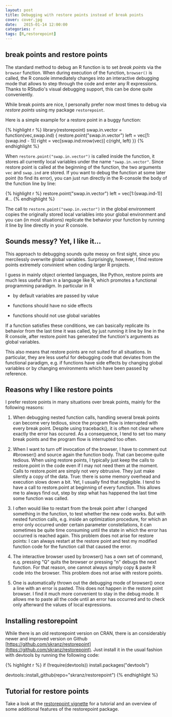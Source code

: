 ```yaml
---
layout: post
title: Debugging with restore points instead of break points
cover: cover.jpg
date:   2015-01-14 12:00:00
categories: r
tags: [R,restorepoint]
---
```


## break points and restore points

The standard method to debug an R function is to set *break points* via the `browser` function. When during execution of the function, `browser()` is called, the R console immediately changes into an interactive debugging mode that allows to step through the code and enter any R expressions. Thanks to RStudio's visual debugging support, this can be done quite conveniently.

While break points are nice, I personally prefer now most times to debug via *restore points* using my package `restorepoint`.

Here is a simple example for a restore point in a buggy function:


{% highlight r %}
library(restorepoint)
swap.in.vector = function(vec,swap.ind) {
  restore.point("swap.in.vector")
  left = vec[1:(swap.ind - 1)]
  right = vec[swap.ind:nrow(vec)]
  c(right, left)
}}
{% endhighlight %}

When `restore.point("swap.in.vector")` is called inside the function, it stores all currently local variables under the name `"swap.in.vector"`. Since restore point is called at the beginning of the function, the two arguments `vec` and `swap.ind` are stored. If you want to debug the function at some later point (to find its error), you can just run directly in the R-console the body of the function line by line:


{% highlight r %}
  restore.point("swap.in.vector")
  left  = vec[1:(swap.ind-1)]
  #...
{% endhighlight %}

The call to `restore.point("swap.in.vector")` in the global environment copies the originally stored local variables into your global environment and you can (in most situations) replicate the behavior your function by running it line by line directly in your R console.

## Sounds messy? Yet, I like it...

This approach to debugging sounds quite messy on first sight, since you mercilessly overwrite global variables. Surprisingly, however, I find restore points extremely convinient when coding larger R projects. 

I guess in mainly object oriented languages, like Python, restore points are much less useful than in a language like R, which promotes a functional programming paradigm. In particular in R 

  - by default variables are passed by value
  
  - functions should have no side effects
  
  - functions should not use global variables
  
If a function satisfies these conditions, we can basically replicate its behavior from the last time it was called, by just running it line by line in the R console, after restore.point has generated the function's arguments as global variables.

This also means that restore points are not suited for all situations. In particular, they are less useful for debugging code that deviates from the functional paradigm, e.g. if functions have side effects by changing global variables or by changing environments which have been passed by reference.

## Reasons why I like restore points

I prefer restore points in many situations over break points, mainly for the following reasons:

1. When debugging nested function calls, handling several break points can become very tedious, since the program flow is interrupted with every break point. Despite using traceback(), it is often not clear where exactly the error has occured. As a consequence, I tend to set too many break points and the program flow is interrupted too often.

2. When I want to turn off invocation of the browser, I have to comment out #browser() and source again the function body. That can become quite tedious. When using restore points, I typically just keep the calls to restore.point in the code even if I may not need them at the moment. Calls to restore.point are simply not very obtrusive. They just make silently a copy of the data. True: there is some memory overhead and execution slows down a bit. Yet, I usually find that negligible. I tend to have a call to restore.point at beginning of every function. This allows me to always find out, step by step what has happened the last time some function was called.

3. I often would like to restart from the break point after I changed something in the function, to test whether the new code works. But with nested function calls, e.g. inside an optimization procedure, for which an error only occurred under certain parameter constellations, it can sometimes be quite time consuming until the state in which the error has occurred is reached again. This problem does not arise for restore points: I can always restart at the restore point and test my modified function code for the function call that caused the error.

4. The interactive browser used by browser() has a own set of command, e.q. pressing "Q" quits the browser or pressing "n" debugs the next function. For that reason, one cannot always simply copy & paste R code into the browser. This problem does not arise with restore points.

5. One is automatically thrown out the debugging mode of browser() once a line with an error is pasted. This does not happen in the restore point browser. I find it much more convenient to stay in the debug mode. It allows me to paste all the code until an error has occurred and to check only afterward the values of local expressions.


## Installing restorepoint



While there is an old restorepoint version on CRAN, there is an considerably newer and improved version on Github [https://github.com/skranz/restorepoint](https://github.com/skranz/restorepoint). Just install it in the usual fashion with devtools by running the following code:


{% highlight r %}
if (!require(devtools))
  install.packages("devtools")
  
devtools::install_github(repo="skranz/restorepoint")
{% endhighlight %}

## Tutorial for restore points

Take a look at the [restorepoint vignette](https://github.com/skranz/restorepoint/blob/master/vignettes/Guide_restorepoint.md) for a tutorial and an overview of some additional features of the restorepoint package.
